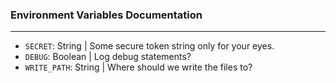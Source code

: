 ### Environment Variables Documentation
---

- `SECRET`: String | Some secure token string only for your eyes.
- `DEBUG`: Boolean | Log debug statements?
- `WRITE_PATH`: String | Where should we write the files to?

